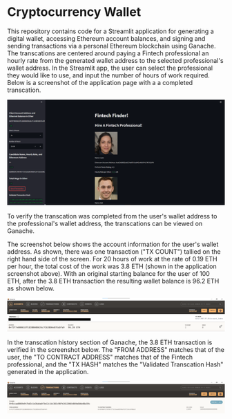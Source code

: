# Cryptocurrency Wallet

This repository contains code for a Streamlit application for generating a digital wallet, accessing Ethereum account balances, and signing and sending transactions via a personal Ethereum blockchain using Ganache. The transcations are centered around paying a Fintech professional an hourly rate from the generated wallet address to the selected professional's wallet address. In the Streamlit app, the user can select the professional they would like to use, and input the number of hours of work required. Below is a screenshot of the application page with a a completed transcation.

![Application screenshot](Ganache_screenshots/application_screenshot.png)

To verify the transcation was completed from the user's wallet address to the professional's wallet address, the transcations can be viewed on Ganache. 

The screenshot below shows the account information for the user's wallet address. As shown, there was one transaction ("TX COUNT") tallied on the right hand side of the screen. For 20 hours of work at the rate of 0.19 ETH per hour, the total cost of the work was 3.8 ETH (shown in the application screenshot above). With an original starting balance for the user of 100 ETH, after the 3.8 ETH transaction the resulting wallet balance is 96.2 ETH as shown below.

![Ganache account](Ganache_screenshots/ganache_account.png)

In the transcation history section of Ganache, the 3.8 ETH transaction is verified in the screenshot below. The "FROM ADDRESS" matches that of the user, the "TO CONTRACT ADDRESS" matches that of the Fintech professional, and the "TX HASH" matches the "Validated Transcation Hash" generated in the application.  

![Ganache transactions](Ganache_screenshots/ganache_transcations.png)